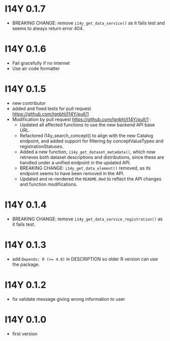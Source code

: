# I14Y 0.1.7
- BREAKING CHANGE: remove `i14y_get_data_service()` as it fails test and seems to always return error 404.

# I14Y 0.1.6
- Fail gracefully if no internet
- Use air code formatter

# I14Y 0.1.5
- new contributor
- added and fixed tests for pull request https://github.com/lgnbhl/I14Y/pull/1
- Modification by pull request https://github.com/lgnbhl/I14Y/pull/1 :
  - Updated all affected functions to use the new backend API base URL.
  - Refactored i14y_search_concept() to align with the new Catalog endpoint, and added support for filtering by conceptValueTypes and registrationStatuses.
  - Added a new function, `i14y_get_dataset_metadata()`, which now retrieves both dataset descriptions and distributions, since these are handled under a unified endpoint in the updated API.
  - BREAKING CHANGE: `i14y_get_data_element()` removed, as its endpoint seems to have been removed in the API.
  - Updated and re-rendered the `README.Rmd` to reflect the API changes and function modifications.

# I14Y 0.1.4

- BREAKING CHANGE: remove `i14y_get_data_service_registration()` as it fails test.

# I14Y 0.1.3

- add `Depends: R (>= 4.0)` in DESCRIPTION so older R version can use the package.

# I14Y 0.1.2

- fix validate message giving wrong information to user

# I14Y 0.1.0

- first version
